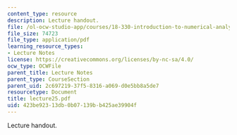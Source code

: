 ```yaml
---
content_type: resource
description: Lecture handout.
file: /ol-ocw-studio-app/courses/18-330-introduction-to-numerical-analysis-spring-2004/423be92313db0b07139bb425ae39904f_lecture25.pdf
file_size: 74723
file_type: application/pdf
learning_resource_types:
- Lecture Notes
license: https://creativecommons.org/licenses/by-nc-sa/4.0/
ocw_type: OCWFile
parent_title: Lecture Notes
parent_type: CourseSection
parent_uid: 2c697219-37f5-8316-a069-d0e5bb8a5de7
resourcetype: Document
title: lecture25.pdf
uid: 423be923-13db-0b07-139b-b425ae39904f
---
```

Lecture handout.